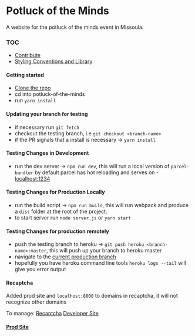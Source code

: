 # Potluck of the Minds

A website for the potluck of the minds event in Missoula.

### TOC

- [Contribute](/docs/CONTRIBUTING.md)
- [Styling Conventions and Library](./docs/)

#### Getting started

- [Clone the repo](git@github.com:iverunamok/potluck-of-the-minds.git)
- cd into potluck-of-the-minds
- run `yarn install`

#### Updating your branch for testing

- if necessary run `git fetch`
- checkout the testing branch, i.e `git checkout <branch-name>`
- if the PR signals that a install is necessary -> `yarn install`

#### Testing Changes in Development

- run the dev server -> `npm run dev`, this will run a local version of `parcel-bundler` by default parcel has hot reloading and serves on - [localhost:1234](localhost:1234)

#### Testing Changes for Production Locally

- run the build script -> `npm run build`, this will run webpack and produce a `dist` folder at the root of the project.
- to start server run `node server.js` or `yarn start`

#### Testing Changes for production remotely

- push the testing branch to heroku -> `git push heroku <branch-name>:master`, this will push up your branch to heroku master
- navigate to the [current production branch](https://potluck-of-the-minds.herokuapp.com/)
- hopefully you have heroku command line tools `heroku logs --tail` will give you error output

#### Recaptcha

Added prod site and `localhost:8000` to domains in recaptcha, it will not recognize other domains

To manage:
[Recaptcha](https://www.google.com/recaptcha/)
[Developer Site](https://developers.google.com/recaptcha/docs/v3)

#### [Prod Site](https://potluck-of-the-minds.herokuapp.com/)
